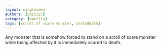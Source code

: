 ```yaml
---
layout: singleidea
authors: [unit327]
category: [vanilla]
tags: [scroll of scare monster, instadeath]
---
```

Any monster that is somehow forced to stand on a scroll of scare monster while
being affected by it is immediately scared to death.
